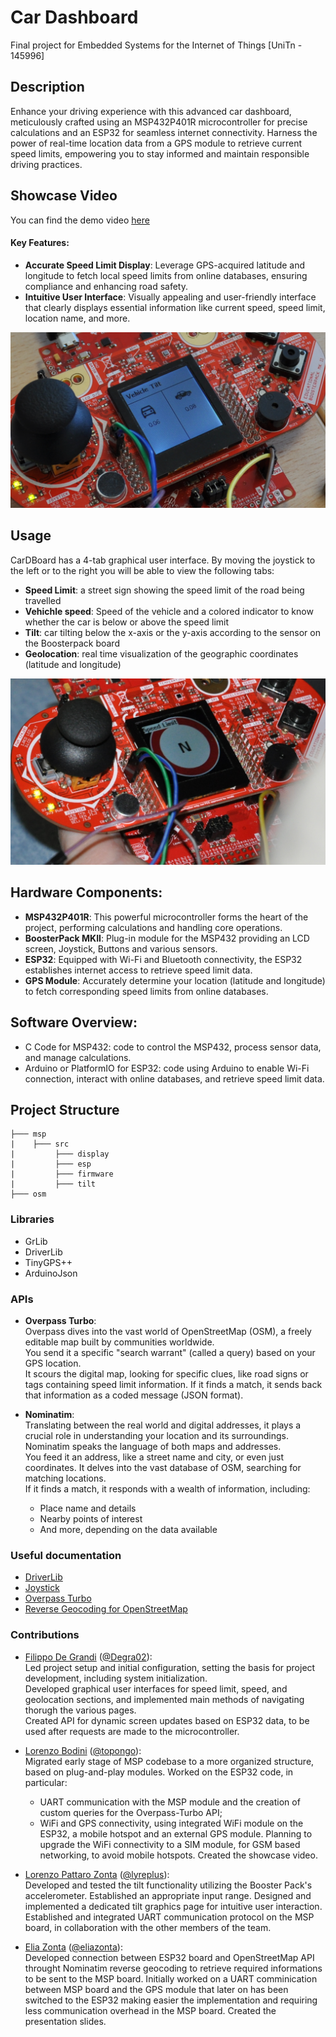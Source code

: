 # Car Dashboard
Final project for Embedded Systems for the Internet of Things  [UniTn - 145996]

## Description
Enhance your driving experience with this advanced car dashboard, meticulously crafted using an MSP432P401R microcontroller for precise calculations and an ESP32 for seamless internet connectivity. Harness the power of real-time location data from a GPS module to retrieve current speed limits, empowering you to stay informed and maintain responsible driving practices.

## Showcase Video
You can find the demo video [here](https://movies.prabo.org/MeTube/w?code=9j3-g6hEDcr)

#### Key Features:

- __Accurate Speed Limit Display__: Leverage GPS-acquired latitude and longitude to fetch local speed limits from online databases, ensuring compliance and enhancing road safety.
- __Intuitive User Interface__: Visually appealing and user-friendly interface that clearly displays essential information like current speed, speed limit, location name, and more.

![](Tilting.png)

## Usage

CarDBoard has a 4-tab graphical user interface. By moving the joystick to the left or to the right you will be able to view the following tabs:

- __Speed Limit__: a street sign showing the speed limit of the road being travelled
- __Vehichle speed__: Speed of the vehicle and a colored indicator to know whether the car is below or above the speed limit
- __Tilt__: car tilting below the x-axis or the y-axis according to the sensor on the Boosterpack board
- __Geolocation__: real time visualization of the geographic coordinates (latitude and longitude)

![](speed_limit.png)


## Hardware Components:

- __MSP432P401R__: This powerful microcontroller forms the heart of the project, performing calculations and handling core operations.
- __BoosterPack MKII__: Plug-in module for the MSP432 providing an LCD screen, Joystick, Buttons and various sensors. 
- __ESP32__: Equipped with Wi-Fi and Bluetooth connectivity, the ESP32 establishes internet access to retrieve speed limit data.
- __GPS Module__: Accurately determine your location (latitude and longitude) to fetch corresponding speed limits from online databases.

## Software Overview:

- C Code for MSP432: code to control the MSP432, process sensor data, and manage calculations.
- Arduino or PlatformIO for ESP32: code using Arduino to enable Wi-Fi connection, interact with online databases, and retrieve speed limit data.

## Project Structure
```
├─── msp
|    ├─── src
|         ├─── display
|         ├─── esp
|         ├─── firmware
|         ├─── tilt
├─── osm
```

### Libraries 
- GrLib
- DriverLib
- TinyGPS++
- ArduinoJson

### APIs
- __Overpass Turbo__:   
    Overpass dives into the vast world of OpenStreetMap (OSM), a freely editable map built by communities worldwide.  
    You send it a specific "search warrant" (called a query) based on your GPS location.  
    It scours the digital map, looking for specific clues, like road signs or tags containing speed limit information.
    If it finds a match, it sends back that information as a coded message (JSON format).

- __Nominatim__:  
    Translating between the real world and digital addresses, it plays a crucial role in understanding your location and its surroundings.
    Nominatim speaks the language of both maps and addresses.  
    You feed it an address, like a street name and city, or even just coordinates.
    It delves into the vast database of OSM, searching for matching locations.  
    If it finds a match, it responds with a wealth of information, including:
    - Place name and details
    - Nearby points of interest
    - And more, depending on the data available

### Useful documentation
- [DriverLib](https://schaumont.dyn.wpi.edu/ece4703b21/_downloads/7a8fc22c23fd2706dfd4d3f5256fad98/msp432-driverlib-user.pdf)
- [Joystick](https://www.ti.com/lit/ug/slau599b/slau599b.pdf?ts=1698864546827&ref_url=https%253A%252F%252Fwww.ti.com%252Ftool%252FBOOSTXL-EDUMKII)
- [Overpass Turbo](https://overpass-turbo.eu/)
- [Reverse Geocoding for OpenStreetMap](https://nominatim.org/release-docs/develop/api/Reverse/)

### Contributions
- [Filippo De Grandi](mailto:filippo.degrandi@studenti.unitn.it?subject=Embedded-project-infos) ([@Degra02](https://github.com/Degra02/)):  
    Led project setup and initial configuration, setting the basis for project development, including system initialization.  
    Developed graphical user interfaces for speed limit, speed, and geolocation sections, and implemented main methods of navigating thorugh the various pages.  
    Created API for dynamic screen updates based on ESP32 data, to be used after requests are made to the microcontroller.

- [Lorenzo Bodini](mailto:lorenzo.bodini@studenti.unitn.it?subject=Embedded-project-infos) ([@topongo](https://github.com/topongo/)):  
    Migrated early stage of MSP codebase to a more organized structure, based on plug-and-play modules.
    Worked on the ESP32 code, in particular:
    - UART communication with the MSP module and the creation of custom queries for the Overpass-Turbo API;
    - WiFi and GPS connectivity, using integrated WiFi module on the ESP32, a mobile hotspot and an external GPS module.
    Planning to upgrade the WiFi connectivity to a SIM module, for GSM based networking, to avoid mobile hotspots.
    Created the showcase video.

- [Lorenzo Pattaro Zonta](mailto:lorenzo.pattarozonta@studenti.unitn.it?subject=Embedded-project-infos) ([@lyreplus](https://github.com/lyreplus/)):  
    Developed and tested the tilt functionality utilizing the Booster Pack's accelerometer. Established an appropriate input range.
    Designed and implemented a dedicated tilt graphics page for intuitive user interaction.
    Established and integrated UART communication protocol on the MSP board, in collaboration with the other members of the team.

- [Elia Zonta](mailto:elia.zonta@studenti.unitn.it?subject=Embedded-project-infos) ([@eliazonta](https://github.com/eliazonta/)):  
    Developed connection between ESP32 board and OpenStreetMap API throught Nominatim reverse geocoding to retrieve required informations to be sent to the MSP board.
    Initially worked on a UART comminication between MSP board and the GPS module that later on has been switched to the ESP32 making easier the implementation and requiring less communication overhead in the MSP board.
    Created the presentation slides.

